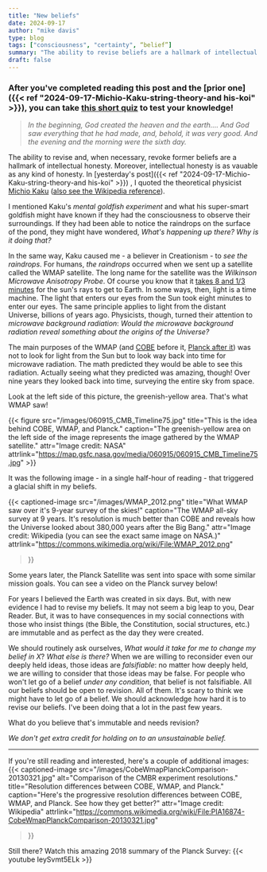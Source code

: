 ```yaml
---
title: "New beliefs"
date: 2024-09-17
author: "mike davis"
type: blog
tags: ["consciousness", "certainty", “belief”]
summary: "The ability to revise beliefs are a hallmark of intellectual honesty."
draft: false
---
```

### After you've completed reading this post and the [prior one]({{< ref "2024-09-17-Michio-Kaku-string-theory-and his-koi" >}}), you can take [this short quiz](https://docs.google.com/forms/d/e/1FAIpQLSf3meL7I9Tc7TsaC5WRgvtJRc_g7jIncWzkEqBt24s6e_e22g/viewform) to test your knowledge!

>*In the beginning, God created the heaven and the earth.... And God saw everything that he had made, and, behold, it was very good. And the evening and the morning were the sixth day.*

The ability to revise and, when necessary, revoke former beliefs are a hallmark of intellectual honesty. Moreover, intellectual honesty is as vauable as any kind of honesty. In [yesterday's post]({{< ref "2024-09-17-Michio-Kaku-string-theory-and his-koi" >}}) , I quoted the theoretical physicist [Michio Kaku](https://mkaku.org/) ([also see the Wikipedia reference](https://en.wikipedia.org/wiki/Michio_Kaku)).

I mentioned Kaku's *mental goldfish experiment* and what his super-smart goldfish might have known if they had the consciousness to observe their surroundings. If they had been able to notice the raindrops on the surface of the pond, they might have wondered, *What's happening up there? Why is it doing that?*

In the same way, Kaku caused me - a believer in Creationism - to *see the raindrops*. For humans, *the raindrops* occurred when we sent up a satellite called the WMAP satellite. The long name for the satellite was the *Wilkinson Microwave Anisotropy Probe*. Of course you know that it [takes 8 and 1/3 minutes](https://www.pbs.org/seeinginthedark/astronomy-topics/light-as-a-cosmic-time-machine.html) for the sun's rays to get to Earth. In some ways, then, light is a time machine. The light that enters our eyes from the Sun took eight minutes to enter our eyes. The same principle applies to light from the distant Universe, billions of years ago. Physicists, though, turned their attention to *microwave background radiation*: *Would the microwave background radiation reveal something about the origins of the Universe?* 

The main purposes of the WMAP (and [COBE](https://en.wikipedia.org/wiki/Cosmic_Background_Explorer) before it, [Planck after it](https://en.wikipedia.org/wiki/Planck_(spacecraft))) was not to look for light from the Sun but to look way back into time for microwave radiation. The math predicted they would be able to see this radiation. Actually seeing what they predicted was amazing, though! Over nine years they looked back into time, surveying the entire sky from space. 

Look at the left side of this picture, the greenish-yellow area. That's what WMAP saw!

{{< figure src="/images/060915_CMB_Timeline75.jpg" title="This is the idea behind COBE, WMAP, and Planck." caption="The greenish-yellow area on the left side of the image represents the image gathered by the WMAP satellite." attr="Image credit: NASA" attrlink="https://map.gsfc.nasa.gov/media/060915/060915_CMB_Timeline75.jpg" >}}

It was the following image - in a single half-hour of reading - that triggered a glacial shift in my beliefs. 

{{< captioned-image 
    src="/images/WMAP_2012.png" 
    title="What WMAP saw over it's 9-year survey of the skies!" 
    caption="The WMAP all-sky survey at 9 years. It's resolution is much better than COBE and reveals how the Universe looked about 380,000 years after the Big Bang." 
    attr="Image credit: Wikipedia (you can see the exact same image on NASA.)" 
    attrlink="https://commons.wikimedia.org/wiki/File:WMAP_2012.png" 
>}}

Some years later, the Planck Satellite was sent into space with some similar mission goals. You can see a video on the Planck survey below!

For years I believed the Earth was created in six days. But, with new evidence I had to revise my beliefs. It may not seem a big leap to you, Dear Reader. But, it was to have consequences in my social connections with those who insist things (the Bible, the Constitution, social structures, etc.) are immutable and as perfect as the day they were created. 

We should routinely ask ourselves, *What would it take for me to change my belief in X*? *What else is there?* When we are willing to reconsider even our deeply held ideas, those ideas are *falsifiable*: no matter how deeply held, we are willing to consider that those ideas may be false. For people who won't let go of a belief *under any condition*, that belief is not falsifiable. All our beliefs should be open to revision. All of them. It's scary to think we might have to let go of a belief. We should acknowledge how hard it is to revise our beliefs. I've been doing that a lot in the past few years. 

What do you believe that's immutable and needs revision?

*We don't get extra credit for holding on to an unsustainable belief.*

---
If you're still reading and interested, here's a couple of additional images:
{{< captioned-image 
    src="/images/CobeWmapPlanckComparison-20130321.jpg" 
    alt="Comparison of the CMBR experiment resolutions." 
    title="Resolution differences between COBE, WMAP, and Planck." 
    caption="Here's the progressive resolution differences between COBE, WMAP, and Planck. See how they get better?" 
    attr="Image credit: Wikipedia" 
    attrlink="https://commons.wikimedia.org/wiki/File:PIA16874-CobeWmapPlanckComparison-20130321.jpg" 
>}}

Still there? Watch this amazing 2018 summary of the Planck Survey:
{{< youtube IeySvmt5ELk >}}
